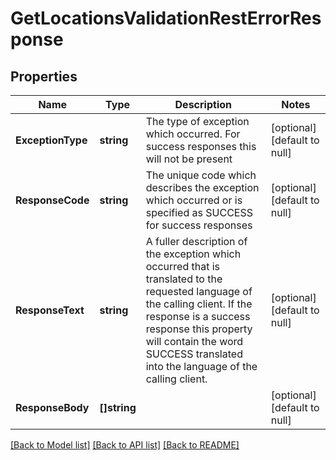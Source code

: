 # GetLocationsValidationRestErrorResponse

## Properties
Name | Type | Description | Notes
------------ | ------------- | ------------- | -------------
**ExceptionType** | **string** | The type of exception which occurred. For success responses this will not be present | [optional] [default to null]
**ResponseCode** | **string** | The unique code which describes the exception which occurred or is specified as SUCCESS for success responses | [optional] [default to null]
**ResponseText** | **string** | A fuller description of the exception which occurred that is translated to the requested language of the calling client. If the response is a success response this property will contain the word SUCCESS translated into the language of the calling client. | [optional] [default to null]
**ResponseBody** | **[]string** |  | [optional] [default to null]

[[Back to Model list]](../README.md#documentation-for-models) [[Back to API list]](../README.md#documentation-for-api-endpoints) [[Back to README]](../README.md)


